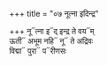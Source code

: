 +++
title = "०७ नूत्ना इदिन्द्र"

+++
नू᳓त्ना इ᳓द् इन्द्र ते वय᳓म्  
ऊती᳓ अभूम नहि᳓ नू᳓ ते अद्रिवः  
विद्मा᳓ पुरा᳓ प᳓रीणसः